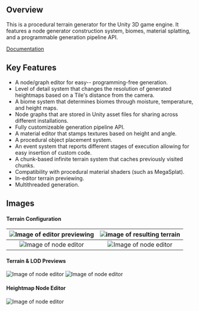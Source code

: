 ## Overview
This is a procedural terrain generator for the Unity 3D game engine. It features a node generator construction system, biomes, material splatting, and a programmable generation pipeline API.

<a href="https://drive.google.com/open?id=12-6kPdBn5LssFr5xOF1vJnG4od9EWgj0">Documentation</a>

## Key Features
- A node/graph editor for easy-- programming-free generation.
- Level of detail system that changes the resolution of generated heightmaps based on a Tile&#39;s distance from the camera.
- A biome system that determines biomes through moisture, temperature, and height maps.
- Node graphs that are stored in Unity asset files for sharing across different installations.
- Fully customizeable generation pipeline API.
- A material editor that stamps textures based on height and angle.
- A procedural object placement system.
- An event system that reports different stages of execution allowing for easy insertion of custom code.
- A chunk-based infinite terrain system that caches previously visited chunks.
- Compatibility with procedural material shaders (such as MegaSplat).
- In-editor terrain previewing.
- Multithreaded generation.

## Images

#### Terrain Configuration
| ![Image of editor previewing](https://imgur.com/download/QCFSGRi)  | ![image of resulting terrain](https://imgur.com/download/F0pAJAZ)  |
| :------------: | :------------: |
| ![Image of node editor](https://imgur.com/download/SuEtbDE)  | ![Image of node editor](https://imgur.com/download/i0IU0ig)  |


#### Terrain & LOD Previews
![Image of node editor](https://imgur.com/download/x1HhQCY)
![Image of node editor](https://imgur.com/download/AHSjdXl)

#### Heightmap Node Editor
![Image of node editor](https://imgur.com/download/Mas3PJ2)




